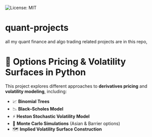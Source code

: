 ![License: MIT](https://img.shields.io/badge/License-MIT-yellow.svg)

# quant-projects
all my quant finance and algo trading related projects are in this repo, 
# 🧮 Options Pricing & Volatility Surfaces in Python

This project explores different approaches to **derivatives pricing** and **volatility modeling**, including:

- 📈 **Binomial Trees**
- 📉 **Black–Scholes Model**
- ⚡ **Heston Stochastic Volatility Model**
- 🎲 **Monte Carlo Simulations** (Asian & Barrier options)
- 🗺️ **Implied Volatility Surface Construction**


